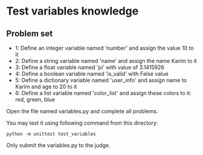 # Test variables knowledge

## Problem set
* 1: Define an integer variable named 'number' and assign the value 10 to it
* 2: Define a string variable named 'name' and assign the name Karim to it
* 3: Define a float variable named 'pi' with value of 3.1415926
* 4: Define a boolean variable named 'is_valid' with False value
* 5: Define a dictionary variable named 'user_info' and assign name to Karim and age to 20 to it
* 6: Define a list variable named 'color_list' and assign these colors to it: red, green, blue

Open the file named variables.py and complete all problems.

You may test it using following command from this directory:

```
python -m unittest test_variables
```

Only submit the variables.py to the judge.